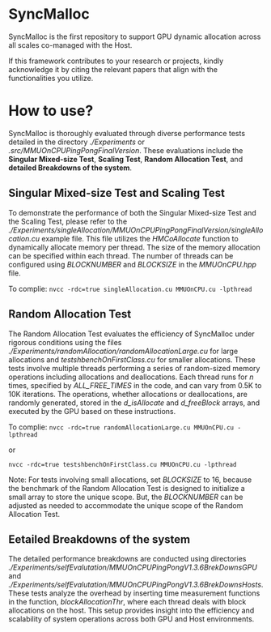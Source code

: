 # SyncMalloc
SyncMalloc is the first repository to support GPU dynamic allocation across all scales co-managed with the Host.

If this framework contributes to your research or projects, kindly acknowledge it by citing the relevant papers that align with the functionalities you utilize.

# How to use?
SyncMalloc is thoroughly evaluated through diverse performance tests detailed in the directory *./Experiments* or *.src/MMUOnCPUPingPongFinalVersion*. These evaluations include the **Singular Mixed-size Test**, **Scaling Test**, **Random Allocation Test**, and **detailed Breakdowns of the system**.

## Singular Mixed-size Test and Scaling Test
To demonstrate the performance of both the Singular Mixed-size Test and the Scaling Test, please refer to the *./Experiments/singleAllocation/MMUOnCPUPingPongFinalVersion/singleAllocation.cu* example file. This file utilizes the *HMCoAllocate* function to dynamically allocate memory per thread. The size of the memory allocation can be specified within each thread. The number of threads can be configured using *BLOCKNUMBER* and *BLOCKSIZE* in the *MMUOnCPU.hpp* file.

To complie:
`nvcc -rdc=true singleAllocation.cu MMUOnCPU.cu -lpthread`

## Random Allocation Test
The Random Allocation Test evaluates the efficiency of SyncMalloc under rigorous conditions using the files *./Experiments/randomAllocation/randomAllocationLarge.cu* for large allocations and  *testshbenchOnFirstClass.cu* for smaller allocations. These tests involve multiple threads performing a series of random-sized memory operations including allocations and deallocations. Each thread runs for *n* times, specified by *ALL_FREE_TIMES* in the code, and can vary from 0.5K to 10K iterations. The operations, whether allocations or deallocations, are randomly generated, stored in the *d_isAllocate* and *d_freeBlock* arrays, and executed by the GPU based on these instructions.

To complie:
`nvcc -rdc=true randomAllocationLarge.cu MMUOnCPU.cu -lpthread`

or 

`nvcc -rdc=true testshbenchOnFirstClass.cu MMUOnCPU.cu -lpthread`

Note: For tests involving small allocations, set *BLOCKSIZE* to 16, because the benchmark of the Random Allocation Test is designed to initialize a small array to store the unique scope. But, the *BLOCKNUMBER* can be adjusted as needed to accommodate the unique scope of the Random Allocation Test.

## Eetailed Breakdowns of the system
The detailed performance breakdowns are conducted using directories *./Experiments/selfEvalutation/MMUOnCPUPingPongV1.3.6BrekDownsGPU* and *./Experiments/selfEvalutation/MMUOnCPUPingPongV1.3.6BrekDownsHosts*. These tests analyze the overhead by inserting time measurement functions in the function, *blockAllocationThr*, where each thread deals with block allocations on the host. This setup provides insight into the efficiency and scalability of system operations across both GPU and Host environments.







